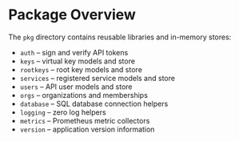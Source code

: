 # Package Overview

The `pkg` directory contains reusable libraries and in-memory stores:

- `auth` – sign and verify API tokens
- `keys` – virtual key models and store
- `rootkeys` – root key models and store
- `services` – registered service models and store
- `users` – API user models and store
- `orgs` – organizations and memberships
- `database` – SQL database connection helpers
- `logging` – zero log helpers
- `metrics` – Prometheus metric collectors
- `version` – application version information

